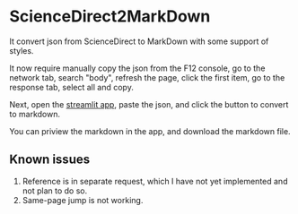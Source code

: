 # ScienceDirect2MarkDown

It convert json from ScienceDirect to MarkDown with some support of styles.

It now require manually copy the json from the F12 console, go to the network tab, search "body", refresh the page, click the first item, go to the response tab, select all and copy.

Next, open the [streamlit app](https://sciencedirect2markdown.streamlit.app/), paste the json, and click the button to convert to markdown.

You can priview the markdown in the app, and download the markdown file.

## Known issues

1. Reference is in separate request, which I have not yet implemented and not plan to do so.
2. Same-page jump is not working.
